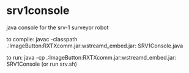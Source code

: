 srv1console
===========

java console for the srv-1 surveyor robot

to compile:
javac -classpath .:ImageButton:RXTXcomm.jar:wstreamd_embed.jar: SRV1Console.java

to run:
java -cp .:ImageButton:RXTXcomm.jar:wstreamd_embed.jar: SRV1Console
(or run srv.sh)